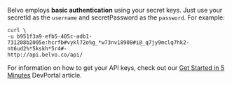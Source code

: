 Belvo employs **basic authentication** using your secret keys. Just use your secretId as the `username` and secretPassword as the `password`. For example:

```curl
curl \
-u b951f3a9-efb5-405c-adb1-731208b2005e:hcrfb#vykl72o%g_*w73nv18908#i@_q7jy9mclq7hk2-nt6ud2%*5kskh*5r4#-
http://api.belvo.co/api/
```

For information on how to get your API keys, check out our [Get Started in 5 Minutes](https://developers.belvo.com/docs/get-started-in-5-minutes) DevPortal article.